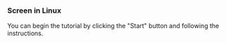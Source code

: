 ### Screen in Linux
You can begin the tutorial by clicking the "Start" button and following the instructions.